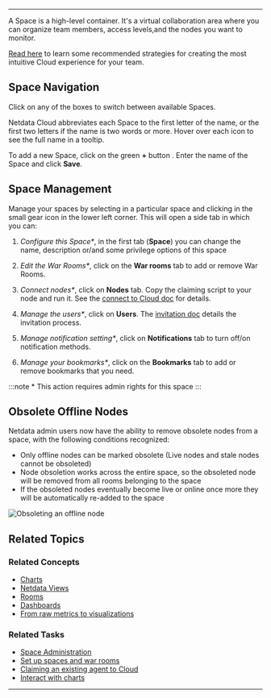 <!--
title: "Spaces"
sidebar_label: "Spaces"
custom_edit_url: "https://github.com/netdata/learn/blob/master/docs/concepts/netdata-cloud/spaces.md"
sidebar_position: 1600
learn_status: "Published"
learn_topic_type: "Concepts"
learn_rel_path: "netdata-cloud"
learn_docs_purpose: "Present the purpose of Spaces"
learn_repo_doc: "True"
-->


**********************************************************************

A Space is a high-level container. It's a virtual collaboration area  where you can organize team members, access levels,and the
nodes you want to monitor.

[Read here](https://github.com/netdata/learn/blob/master/docs/tasks/setup/setup-spaces-and-rooms.md#how-to-organize-your-netdata-cloud) to learn some recommended strategies for creating the most intuitive Cloud experience for your team.

## Space Navigation

Click on any of the boxes to switch between available Spaces.

Netdata Cloud abbreviates each Space to the first letter of the name, or the first two letters if the name is two words
or more. Hover over each icon to see the full name in a tooltip.

To add a new Space, click on the green **+** button . Enter the name of the Space and click **Save**.


## Space Management

Manage your spaces by selecting in a particular space and clicking in the small gear icon in the lower left corner. This
will open a side tab in which you can:

1. _Configure this Space*_, in the first tab (**Space**) you can change the name, description or/and some privilege
   options of this space

2. _Edit the War Rooms*_, click on the **War rooms** tab to add or remove War Rooms.

3. _Connect nodes*_, click on **Nodes** tab. Copy the claiming script to your node and run it. See the
   [connect to Cloud doc](/docs/agent/claim) for details.

4. _Manage the users*_, click on **Users**. The [invitation doc](/docs/cloud/manage/invite-your-team)
   details the invitation process.

5. _Manage notification setting*_, click on **Notifications** tab to turn off/on notification methods.

6. _Manage your bookmarks*_, click on the **Bookmarks** tab to add or remove bookmarks that you need.

:::note \* This action requires admin rights for this space
:::

## Obsolete Offline Nodes

Netdata admin users now have the ability to remove obsolete nodes from a space, with the following conditions recognized:

- Only offline nodes can be marked obsolete (Live nodes and stale nodes cannot be obsoleted)
- Node obsoletion works across the entire space, so the obsoleted node will be removed from all rooms belonging to the
  space
- If the obsoleted nodes eventually become live or online once more they will be automatically re-added to the space

![Obsoleting an offline node](https://user-images.githubusercontent.com/24860547/173087202-70abfd2d-f0eb-4959-bd0f-74aeee2a2a5a.gif)

## Related Topics

### **Related Concepts**
- [Charts](https://github.com/netdata/learn/blob/master/docs/concepts/netdata-cloud/spaces.md)
- [Netdata Views](https://github.com/netdata/learn/blob/master/docs/concepts/netdata-cloud/netdata-views.md)
- [Rooms](https://github.com/netdata/learn/blob/master/docs/concepts/netdata-cloud/rooms.md)
- [Dashboards](https://github.com/netdata/learn/blob/master/docs/concepts/visualizations/dashboards.md)
- [From raw metrics to visualizations](https://github.com/netdata/learn/blob/rework-learn/docs/concepts/visualizations/from-raw-metrics-to-visualization.md)

### Related Tasks
- [Space Administration](https://github.com/netdata/learn/blob/master/docs/tasks/setup/space-administration/space-administration.md)
- [Set up spaces and war rooms](https://github.com/netdata/learn/blob/master/docs/tasks/setup/setup-spaces-and-rooms.md)
- [Claiming an existing agent to Cloud](https://github.com/netdata/netdata/blob/master/docs/tasks/setup/claim-existing-agent-to-cloud.md)
- [Interact with charts](https://github.com/netdata/learn/blob/master/docs/tasks/interact-with-the-charts.md)
*******************************************************************************
